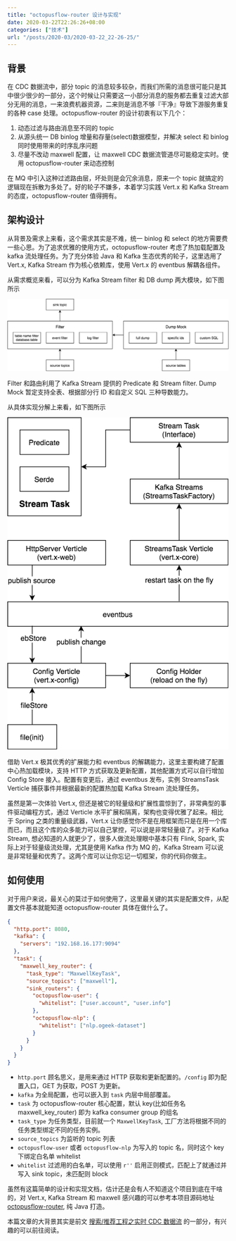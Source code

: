 ```yaml
---
title: "octopusflow-router 设计与实现"
date: 2020-03-22T22:26:26+08:00
categories: ["技术"]
url: "/posts/2020-03/2020-03-22_22-26-25/"
---
```


## 背景

在 CDC 数据流中，部分 topic 的消息较多较杂，而我们所需的消息很可能只是其中很少很少的一部分，这个时候让只需要这一小部分消息的服务都去重复过滤大部分无用的消息，一来浪费机器资源，二来则是消息不够『干净』导致下游服务重复的各种 case 处理。octopusflow-router 的设计初衷有以下几个：

1. 动态过滤与路由消息至不同的 topic
2. 从源头统一 DB binlog 增量和存量(select)数据模型，并解决 select 和 binlog 同时使用带来的时序乱序问题
3. 尽量不改动 maxwell 配置，让 maxwell CDC 数据流管道尽可能稳定实时。使用 octopusflow-router 来动态控制 

在 MQ 中引入这种过滤路由层，坏处则是会冗余消息，原来一个 topic 就搞定的逻辑现在拆散为多处了。好的轮子不嫌多，本着学习实践 Vert.x 和 Kafka Stream 的态度，octopusflow-router 值得拥有。

## 架构设计

从背景及需求上来看，这个需求其实是不难，统一 binlog 和 select 的地方需要费一些心思。为了追求优雅的使用方式，octopusflow-router 考虑了热加载配置及 kafka 流处理任务。为了充分体验 Java 和 Kafka 生态优秀的轮子，这里选用了 Vert.x, Kafka Stream 作为核心依赖库，使用 Vert.x 的 eventbus 解耦各组件。

从需求概览来看，可以分为 Kafka Stream filter 和 DB dump 两大模块，如下图所示

![octopusflow-router-detail](/pictures/2020/202003/octopusflow-router-2.png)

Filter 和路由利用了 Kafka Stream 提供的 Predicate 和 Stream filter. Dump Mock 暂定支持全表、根据部分行 ID 和自定义 SQL 三种导数能力。

从具体实现分解上来看，如下图所示

![octopusflow-router-impl](/pictures/2020/202003/octopusflow-router-3.png)

借助 Vert.x 极其优秀的扩展能力和 eventbus 的解耦能力，这里主要构建了配置中心热加载模块，支持 HTTP 方式获取及更新配置，其他配置方式可以自行增加 Config Store 接入。配置有变更后，通过 eventbus 发布，实例 StreamsTask Verticle 捕获事件并根据最新的配置热加载 Kafka Stream 流处理任务。

虽然是第一次体验 Vert.x, 但还是被它的轻量级和扩展性震惊到了，非常典型的事件驱动编程方式，通过 Verticle 水平扩展和隔离，架构也变得优雅了起来。相比于 Spring 之类的重量级武器，Vert.x 让你感觉你不是在用框架而只是在用一个库而已，而且这个库的众多能力可以自己掌控，可以说是非常轻量级了。对于 Kafka Stream, 想必知道的人就更少了，很多人做流处理眼中基本只有 Flink, Spark, 实际上对于轻量级流处理，尤其是使用 Kafka 作为 MQ 的，Kafka Stream 可以说是非常轻量和优秀了。这两个库可以让你忘记一切框架，你的代码你做主。

## 如何使用

对于用户来说，最关心的莫过于如何使用了，这里最关键的其实是配置文件，从配置文件基本就能知道 octopusflow-router 具体在做什么了。

```json
{
  "http.port": 8080,
  "kafka": {
    "servers": "192.168.16.177:9094"
  },
  "task": {
    "maxwell_key_router": {
      "task_type": "MaxwellKeyTask",
      "source_topics": ["maxwell"],
      "sink_routers": {
        "octopusflow-user": {
          "whitelist": ["user.account", "user.info"]
        },
        "octopusflow-nlp": {
          "whitelist": ["nlp.ogeek-dataset"]
        }
      }
    }
  }
}
```

- `http.port` 顾名思义，是用来通过 HTTP 获取和更新配置的。`/config` 即为配置入口，GET 为获取，POST 为更新。
- `kafka` 为全局配置，也可以嵌入到 `task` 内层中局部覆盖。
- `task` 为 octopusflow-router 核心配置，默认 key(比如任务名 maxwell_key_router) 即为 kafka consumer group 的组名
- `task_type` 为任务类型，目前就一个 `MaxwellKeyTask`, 工厂方法将根据不同的任务类型绑定不同的任务实例。
- `source_topics` 为监听的 topic 列表
- `octopusflow-user` 或者 `octopusflow-nlp` 为写入的 topic 名，同时这个 key 下绑定白名单 whitelist
- `whitelist` 过滤用的白名单，可以使用 `r''` 启用正则模式，匹配上了就通过并写入 sink topic，未匹配则 block

虽然有这篇简单的设计和实现文档，估计还是会有人不知道这个项目到底在干啥的，对 Vert.x, Kafka Stream 和 maxwell 感兴趣的可以参考本项目源码地址 [octopusflow-router](https://github.com/octopusflow/octopusflow-router "octopusflow-router"), 纯 Java 打造。

本篇文章的大背景其实是前文 [搜索/推荐工程之实时 CDC 数据流](https://blog.yuanbin.me/posts/2020-02/2020-02-28_00-19-24/ "搜索/推荐工程之实时 CDC 数据流") 的一部分，有兴趣的可以前往阅读。